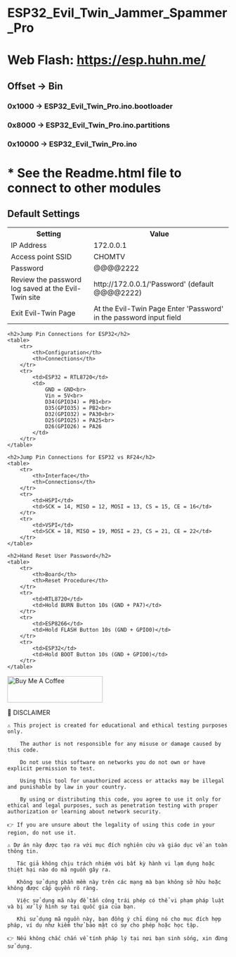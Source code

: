 # ESP32_Evil_Twin_Jammer_Spammer_Pro
# Web Flash: https://esp.huhn.me/
## Offset 	-> 	Bin
### 0x1000 	-> 	ESP32_Evil_Twin_Pro.ino.bootloader
### 0x8000 	-> 	ESP32_Evil_Twin_Pro.ino.partitions
### 0x10000 -> 	ESP32_Evil_Twin_Pro.ino
# * See the Readme.html file to connect to other modules

<h2>Default Settings</h2>
    <table>
        <tr>
            <th>Setting</th>
            <th>Value</th>
        </tr>
        <tr>
            <td>IP Address</td>
            <td>172.0.0.1</td>
        </tr>
        <tr>
            <td>Access point SSID</td>
            <td>CHOMTV</td>
        </tr>
        <tr>
            <td>Password</td>
            <td>@@@@2222</td>
        </tr>
        <tr>
            <td>Review the password log saved at the Evil-Twin site</td>
            <td>http://172.0.0.1/'Password' (default @@@@2222)</td>
        </tr>
        <tr>
            <td>Exit Evil-Twin Page</td>
            <td>At the Evil-Twin Page Enter 'Password' in the password input field</td>
        </tr>
    </table>

    <h2>Jump Pin Connections for ESP32</h2>
    <table>
        <tr>
            <th>Configuration</th>
            <th>Connections</th>
        </tr>
        <tr>
            <td>ESP32 = RTL8720</td>
            <td>
                GND = GND<br>
                Vin = 5V<br>
                D34(GPIO34) = PB1<br>
                D35(GPIO35) = PB2<br>
                D32(GPIO32) = PA30<br>
                D25(GPIO25) = PA25<br>
                D26(GPIO26) = PA26
            </td>
        </tr>
    </table>

    <h2>Jump Pin Connections for ESP32 vs RF24</h2>
    <table>
        <tr>
            <th>Interface</th>
            <th>Connections</th>
        </tr>
        <tr>
            <td>HSPI</td>
            <td>SCK = 14, MISO = 12, MOSI = 13, CS = 15, CE = 16</td>
        </tr>
        <tr>
            <td>VSPI</td>
            <td>SCK = 18, MISO = 19, MOSI = 23, CS = 21, CE = 22</td>
        </tr>
    </table>

    <h2>Hand Reset User Password</h2>
    <table>
        <tr>
            <th>Board</th>
            <th>Reset Procedure</th>
        </tr>
        <tr>
            <td>RTL8720</td>
            <td>Hold BURN Button 10s (GND + PA7)</td>
        </tr>
        <tr>
            <td>ESP8266</td>
            <td>Hold FLASH Button 10s (GND + GPIO0)</td>
        </tr>
        <tr>
            <td>ESP32</td>
            <td>Hold BOOT Button 10s (GND + GPIO0)</td>
        </tr>
    </table>

<a href="https://www.buymeacoffee.com/h3r2015p" target="_blank"><img src="https://cdn.buymeacoffee.com/buttons/v2/default-yellow.png" alt="Buy Me A Coffee" style="height: 60px !important;width: 217px !important;" ></a>

📜 DISCLAIMER

    ⚠️ This project is created for educational and ethical testing purposes only.

        The author is not responsible for any misuse or damage caused by this code.

        Do not use this software on networks you do not own or have explicit permission to test.

        Using this tool for unauthorized access or attacks may be illegal and punishable by law in your country.

        By using or distributing this code, you agree to use it only for ethical and legal purposes, such as penetration testing with proper authorization or learning about network security.

    👉 If you are unsure about the legality of using this code in your region, do not use it.

    ⚠️ Dự án này được tạo ra với mục đích nghiên cứu và giáo dục về an toàn thông tin.

       Tác giả không chịu trách nhiệm với bất kỳ hành vi lạm dụng hoặc thiệt hại nào do mã nguồn gây ra.

       Không sử dụng phần mềm này trên các mạng mà bạn không sở hữu hoặc không được cấp quyền rõ ràng.

       Việc sử dụng mã này để tấn công trái phép có thể vi phạm pháp luật và bị xử lý hình sự tại quốc gia của bạn.

       Khi sử dụng mã nguồn này, bạn đồng ý chỉ dùng nó cho mục đích hợp pháp, ví dụ như kiểm thử bảo mật có sự cho phép hoặc học tập.

    👉 Nếu không chắc chắn về tính pháp lý tại nơi bạn sinh sống, xin đừng sử dụng.
